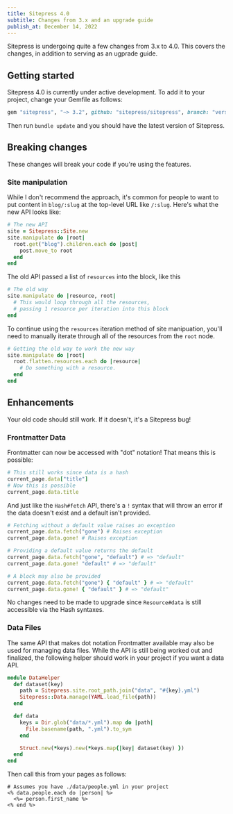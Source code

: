 ```yaml
---
title: Sitepress 4.0
subtitle: Changes from 3.x and an upgrade guide
publish_at: December 14, 2022
---
```


Sitepress is undergoing quite a few changes from 3.x to 4.0. This covers the changes, in addition to serving as an ugprade guide.

## Getting started

Sitepress 4.0 is currently under active development. To add it to your project, change your Gemfile as follows:

```ruby
gem "sitepress", "~> 3.2", github: "sitepress/sitepress", branch: "version-4"
```

Then run `bundle update` and you should have the latest version of Sitepress.

## Breaking changes

These changes will break your code if you're using the features.

### Site manipulation

While I don't recommend the approach, it's common for people to want to put content in `blog/:slug` at the top-level URL like `/:slug`. Here's what the new API looks like:

```ruby
# The new API
site = Sitepress::Site.new
site.manipulate do |root|
  root.get("blog").children.each do |post|
    post.move_to root
  end
end
```

The old API passed a list of `resources` into the block, like this

```ruby
# The old way
site.manipulate do |resource, root|
  # This would loop through all the resources,
  # passing 1 resource per iteration into this block
end
```

To continue using the `resources` iteration method of site manipuation, you'll need to manually iterate through all of the resources from the `root` node.

```ruby
# Getting the old way to work the new way
site.manipulate do |root|
  root.flatten.resources.each do |resource|
    # Do something with a resource.
  end
end
```

## Enhancements

Your old code should still work. If it doesn't, it's a Sitepress bug!

### Frontmatter Data

Frontmatter can now be accessed with "dot" notation! That means this is possible:

```ruby
# This still works since data is a hash
current_page.data["title"]
# Now this is possible
current_page.data.title
```

And just like the `Hash#fetch` API, there's a `!` syntax that will throw an error if the data doesn't exist and a default isn't provided.

```ruby
# Fetching without a default value raises an exception
current_page.data.fetch("gone") # Raises exception
current_page.data.gone! # Raises exception

# Providing a default value returns the default
current_page.data.fetch("gone", "default") # => "default"
current_page.data.gone! "default" # => "default"

# A block may also be provided
current_page.data.fetch("gone") { "default" } # => "default"
current_page.data.gone! { "default" } # => "default"
```

No changes need to be made to upgrade since `Resource#data` is still accessible via the Hash syntaxes.


### Data Files

The same API that makes dot notation Frontmatter available may also be used for managing data files. While the API is still being worked out and finalized, the following helper should work in your project if you want a data API.

```ruby
module DataHelper
  def dataset(key)
    path = Sitepress.site.root_path.join("data", "#{key}.yml")
    Sitepress::Data.manage(YAML.load_file(path))
  end

  def data
    keys = Dir.glob("data/*.yml").map do |path|
      File.basename(path, ".yml").to_sym
    end

    Struct.new(*keys).new(*keys.map{|key| dataset(key) })
  end
end
```

Then call this from your pages as follows:

```erb
# Assumes you have ./data/people.yml in your project
<% data.people.each do |person| %>
  <%= person.first_name %>
<% end %>
```
